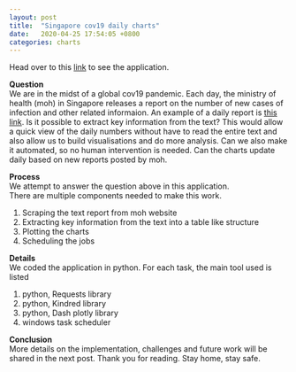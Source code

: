 ```yaml
---
layout: post
title:  "Singapore cov19 daily charts"
date:   2020-04-25 17:54:05 +0800
categories: charts
---
```


Head over to this [link][link] to see the application.


**Question**<br>
We are in the midst of a global cov19 pandemic. Each day, the ministry of health (moh) in Singapore releases a report on the number of new cases of infection and other related informaion.
An example of a daily report is [this link][link2]. Is it possible to extract key information from the text?
This would allow a quick view of the daily numbers without have to read the entire text and also allow us to build visualisations and do more analysis.
Can we also make it automated, so no human intervention is needed. Can the charts update daily based on new reports posted by moh.

**Process**<br>
We attempt to answer the question above in this application.<br>
There are multiple components needed to make this work.

1) Scraping the text report from moh website <br>
2) Extracting key information from the text into a table like structure <br>
3) Plotting the charts <br>
4) Scheduling the jobs

**Details**<br>
We coded the application in python. For each task, the main tool used is listed

1) python, Requests library <br>
2) python, Kindred library <br>
3) python, Dash plotly library <br>
4) windows task scheduler <br>

**Conclusion**<br>
More details on the implementation, challenges and future work will be shared in the next post.
Thank you for reading. Stay home, stay safe.

[link]: https://covdailycharts.herokuapp.com/
[link2]: https://www.moh.gov.sg/news-highlights/details/57-more-cases-discharged-1-016-new-cases-of-covid-19-infection-confirmed

